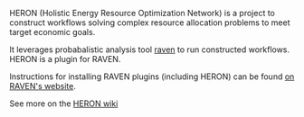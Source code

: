 HERON (Holistic Energy Resource Optimization Network) is a project to construct
workflows solving complex resource allocation problems to meet target economic
goals.

It leverages probabalistic analysis tool [raven](https://github.com/idaholab/raven)
to run constructed workflows. HERON is a plugin for RAVEN.

Instructions for
installing RAVEN plugins (including HERON) can be found [on RAVEN's website](https://github.com/idaholab/raven/wiki/Plugins).

See more on the [HERON wiki](https://github.com/idaholab/HERON/wiki)

